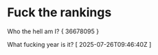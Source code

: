 # Fuck the rankings

Who the hell am I?
{ 36678095 }

What fucking year is it?
[ 2025-07-26T09:46:40Z ]
